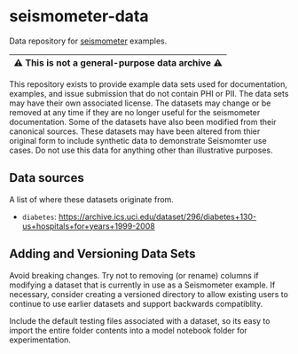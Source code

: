 # seismometer-data
Data repository for [seismometer](http://github.com/epic-open-source/seismometer/) examples.

| :warning: This is not a general-purpose data archive :warning: |
| :---: |

This repository exists to provide example data sets used for documentation, examples, and issue submission that do not contain PHI or PII. The data sets may have their own associated license. 
The datasets may change or be removed at any time if they are no longer useful for the seismometer documentation. Some of the datasets have also been modified from their canonical sources.
These datasets may have been altered from thier original form to include synthetic data to demonstrate Seismomter use cases. Do not use this data for anything other than illustrative purposes.

## Data sources


A list of where these datasets originate from.

- `diabetes`: https://archive.ics.uci.edu/dataset/296/diabetes+130-us+hospitals+for+years+1999-2008

## Adding and Versioning Data Sets

Avoid breaking changes. Try not to removing (or rename) columns if modifying a dataset that is currently in use as a Seismometer example. If necessary, consider creating a versioned directory to allow existing users to continue to use earlier datasets and support backwards compatiblity.

Include the default testing files associated with a dataset, so its easy to import the entire folder contents into a model notebook folder for experimentation.
